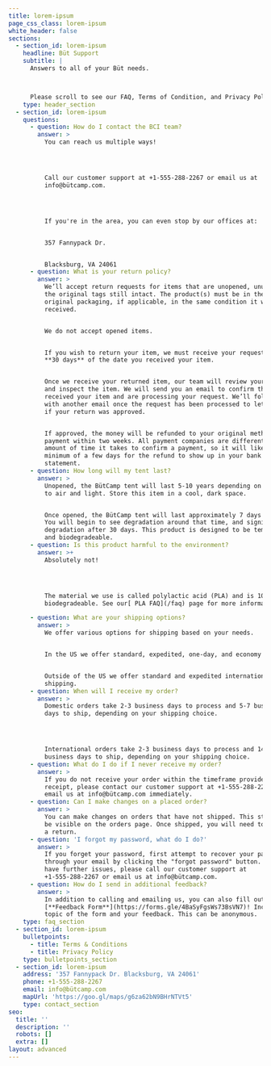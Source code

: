 ```yaml
---
title: lorem-ipsum
page_css_class: lorem-ipsum
white_header: false
sections:
  - section_id: lorem-ipsum
    headline: Büt Support
    subtitle: |
      Answers to all of your Büt needs.



      Please scroll to see our FAQ, Terms of Condition, and Privacy Policy.
    type: header_section
  - section_id: lorem-ipsum
    questions:
      - question: How do I contact the BCI team?
        answer: >
          You can reach us multiple ways!




          Call our customer support at +1-555-288-2267 or email us at
          info@bütcamp.com.




          If you're in the area, you can even stop by our offices at:


          357 Fannypack Dr. 


          Blacksburg, VA 24061
      - question: What is your return policy?
        answer: >
          We’ll accept return requests for items that are unopened, unused, with
          the original tags still intact. The product(s) must be in their
          original packaging, if applicable, in the same condition it was
          received.


          We do not accept opened items.


          If you wish to return your item, we must receive your request within
          **30 days** of the date you received your item.


          Once we receive your returned item, our team will review your request
          and inspect the item. We will send you an email to confirm that we’ve
          received your item and are processing your request. We’ll follow up
          with another email once the request has been processed to let you know
          if your return was approved.


          If approved, the money will be refunded to your original method of
          payment within two weeks. All payment companies are different in the
          amount of time it takes to confirm a payment, so it will likely take a
          minimum of a few days for the refund to show up in your bank
          statement.
      - question: How long will my tent last?
        answer: >
          Unopened, the BütCamp tent will last 5-10 years depending on exposure
          to air and light. Store this item in a cool, dark space.


          Once opened, the BütCamp tent will last approximately 7 days or less.
          You will begin to see degradation around that time, and significant
          degradation after 30 days. This product is designed to be temporary
          and biodegradeable. 
      - question: Is this product harmful to the environment?
        answer: >+
          Absolutely not!




          The material we use is called polylactic acid (PLA) and is 100%
          biodegradeable. See our[ PLA FAQ](/faq) page for more information!

      - question: What are your shipping options?
        answer: >
          We offer various options for shipping based on your needs.


          In the US we offer standard, expedited, one-day, and economy shipping.


          Outside of the US we offer standard and expedited international
          shipping.
      - question: When will I receive my order?
        answer: >
          Domestic orders take 2-3 business days to process and 5-7 business
          days to ship, depending on your shipping choice.




          International orders take 2-3 business days to process and 14-21
          business days to ship, depending on your shipping choice.
      - question: What do I do if I never receive my order?
        answer: >
          If you do not receive your order within the timeframe provided in your
          receipt, please contact our customer support at +1-555-288-2267 or
          email us at info@bütcamp.com immediately.
      - question: Can I make changes on a placed order?
        answer: >
          You can make changes on orders that have not shipped. This status will
          be visible on the orders page. Once shipped, you will need to request
          a return.
      - question: 'I forgot my password, what do I do?'
        answer: >
          If you forget your password, first attempt to recover your password
          through your email by clicking the "forgot password" button. If you
          have further issues, please call our customer support at
          +1-555-288-2267 or email us at info@bütcamp.com.
      - question: How do I send in additional feedback?
        answer: >
          In addition to calling and emailing us, you can also fill out our
          [**Feedback Form**](https://forms.gle/4BaSyFgsWs73BsVN7)! Include the
          topic of the form and your feedback. This can be anonymous.
    type: faq_section
  - section_id: lorem-ipsum
    bulletpoints:
      - title: Terms & Conditions
      - title: Privacy Policy
    type: bulletpoints_section
  - section_id: lorem-ipsum
    address: '357 Fannypack Dr. Blacksburg, VA 24061'
    phone: +1-555-288-2267
    email: info@bütcamp.com
    mapUrl: 'https://goo.gl/maps/g6za62bN9BHrNTVt5'
    type: contact_section
seo:
  title: ''
  description: ''
  robots: []
  extra: []
layout: advanced
---
```

